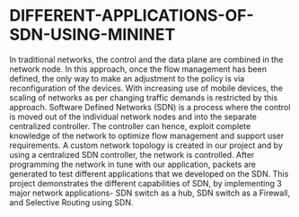 # DIFFERENT-APPLICATIONS-OF-SDN-USING-MININET
In traditional networks, the control and the data plane are combined in the network node. In this approach, once the flow management has been defined, the only way to make an adjustment to the policy is via reconfiguration of the devices. With increasing use of mobile devices, the scaling of networks as per changing traffic demands is restricted by this approach. Software Defined Networks (SDN) is a process where the control is moved out of the individual network nodes and into the separate centralized controller. The controller can hence, exploit complete knowledge of the network to optimize flow management and support user requirements. A custom network topology is created in our project and by using a centralized SDN controller, the network is controlled. After programming the network in tune with our application, packets are generated to test different applications that we developed on the SDN. This project demonstrates the different capabilities of SDN, by implementing 3 major network applications- SDN switch as a hub, SDN switch as a Firewall, and Selective Routing using SDN.
